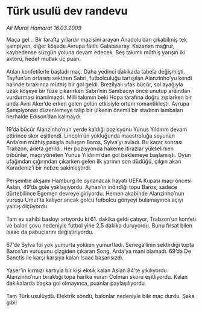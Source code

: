 # Türk usulü dev randevu

*Ali Murat Hamarat 16.03.2009*

<div class="taraf_structure_2col_1zq">
<div class="margen_n">



 <p>Maça gel… Bir tarafta yıllardır mazisini arayan Anadolu’dan çıkabilmiş tek şampiyon, diğer köşede Avrupa fatihi Galatasaray. Kazanan mağrur, kaybedense süzgün yoluna devam edecek. Beş takımlı müthiş yarışın iki aktörü, hedef mutlak üç puan. <br/><br/>Atılan konfetilerle başladı maç. Daha yedinci dakikada tabela değişmişti. Tayfun’un ortasını sektiren Sabri, futbolculuğu tartışılan Alanzinho’yu kendi halinde bırakınca müthiş bir gol geldi. Brezilyalı ufak bücür, sol ayağıyla uzak köşeye bir füze çıkarırken Sabri’nin Sambacıyı önce unutup ardından vurdurması inanılmazdı. Milli takımın beki Hopa tarafına doğru zıplarken bir anda Avni Aker’de erken gelen golün etkisiyle ortam romantikleşti. Avrupa Şampiyonası düzenlemeye talip bir ülkenin önemli bir stadının lambaları herhalde Edison’dan kalmaydı. <br/><br/>19’da bücür Alanzinho’nun yerde kaldığı pozisyonu Yunus Yıldırım devam ettirince skor eşitlendi. Lincoln’ün yokluğunda maestroluğa soyunan Arda’nın müthiş pasıyla buluşan Baros, Sylva’yı avladı. Bu karar sonrası Trabzon, adeta gerildi. Her pozisyonda hakeme itirazlar yükselirken tribünler, maçı yöneten Yunus Yıldırım’dan gol beklemeye başlamıştı. Oyun ufağından çığırından çıkarken gelen ilk yarının son düdüğü, çılgın akan Karadeniz’i bir nebze sakinleştirdi. <br/><br/>Perşembe akşamı Hamburg ile oynanacak hayati UEFA Kupası maçı öncesi Aslan, 49’da gole yaklaşıyordu. Ayhan’ın indirdiği topu Baros, sadece dürtebilince Egemen devreye giriyordu. Hemen akabinde Alanzinho’nun vuruşu Umut’ta kalıyor ancak golcü futbolcu gönyeyi bulamayınca açıyı yanlış ölçüyordu. <br/><br/>Tam ev sahibi baskıyı artıyordu ki 61. dakika geldi çatıyor, Trabzon’un konfeti ve balon şovu nedeniyle futbol yine 2,5 dakika duruyordu. Bunu fırsat bilen Isaac da pabuçlarını değiştiriyordu. <br/><br/>67’de Sylva fol yok yumurta yokken yumurtladı. Senegallinin sektirdiği topta Baros’un vuruşunu çizgiden çıkaran Song, Arda’ya mani olamadı. 69’da De Sanctis ile karşı karşıya kalan Isaac başarısızdı. <br/><br/>Yaser’in kırmızı kartıyla bir kişi eksik kalan Aslan 84’te yıkılıyordu. Alanzinho’nun bıraktığı topa harika vuran Colman skoru eşitliyordu. Kalan dakikalarda başka gol olmayınca, puanlar paylaşılıyordu. <br/><br/>Tam Türk usulüydü. Elektrik söndü, balonlar nedeniyle bile maç durdu. Şaka gibi!</p>

<br/>


<div id="taraf_not">
</div>

</div>


</div>
